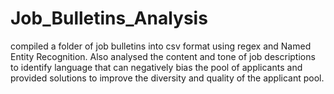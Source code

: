 # Job_Bulletins_Analysis
compiled a folder of job bulletins into csv format using regex and Named Entity Recognition. Also analysed the content and tone of job descriptions to identify language that can negatively bias the pool of applicants and provided solutions to improve the diversity and quality of the applicant pool.

